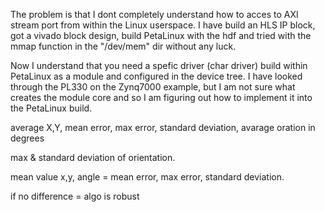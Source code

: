 The problem is that I dont completely understand how to acces to AXI stream port from 
within the Linux userspace. I have build an HLS IP block, got a vivado block design, build 
PetaLinux with the hdf and tried with the mmap function in the "/dev/mem" dir without 
any luck. 

Now I understand that you need a spefic driver (char driver) build within
PetaLinux as a module and configured in the device tree. I have looked through 
the PL330 on the Zynq7000 example, but I am not sure what creates the 
module core and so I am figuring out how to implement it into the PetaLinux build.




average X,Y, mean error, max error, standard deviation, avarage oration in degrees

max & standard deviation of orientation.

mean value x,y, angle = mean error, max error, standard deviation.

if no difference = algo is robust